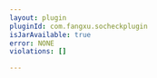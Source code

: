 ```yaml
---
layout: plugin
pluginId: com.fangxu.socheckplugin
isJarAvailable: true
error: NONE
violations: []

---
```


